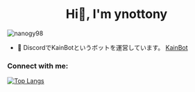 <h1 align="center">Hi👋, I'm ynottony</h1>
<p align="left"> <img src="https://komarev.com/ghpvc/?username=nanogy98&label=Profile%20views&color=0e75b6&style=flat" alt="nanogy98" /> </p>

- 🔭 DiscordでKainBotというボットを運営しています。 [KainBot](https://discord.com/api/oauth2/authorize?client_id=1017774466262122496&permissions=8796093022199&scope=bot%20applications.commands)

<h3 align="left">Connect with me:</h3>
<p align="left">
</p>

<!-- [Anurag's GitHub stats](https://github-readme-stats.vercel.app/api?username=Nanogy98&show_icons=true&theme=merko) -->
[![Top Langs](https://github-readme-stats.vercel.app/api/top-langs/?username=Nanogy98&layout=compact)](https://github.com/anuraghazra/github-readme-stats)
<!-- https://rahuldkjain.github.io/gh-profile-readme-generator/ -->
